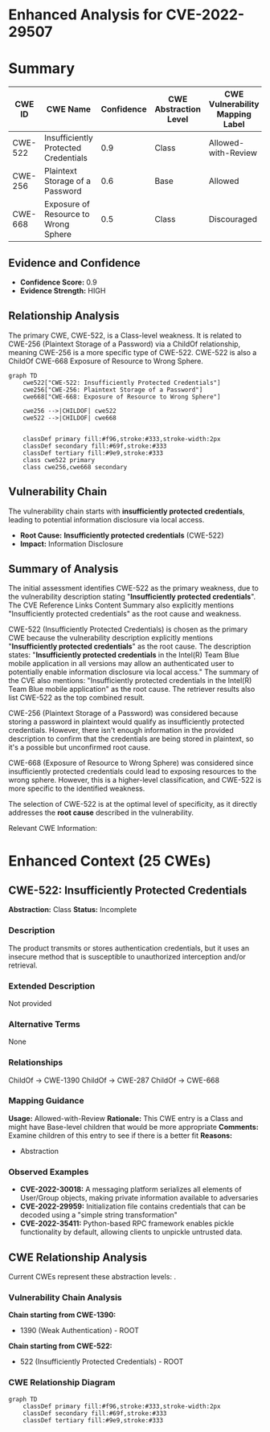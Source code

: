 # Enhanced Analysis for CVE-2022-29507

# Summary
| CWE ID | CWE Name | Confidence | CWE Abstraction Level | CWE Vulnerability Mapping Label | CWE-Vulnerability Mapping Notes |
|---|---|---|---|---|---|
| CWE-522 | Insufficiently Protected Credentials | 0.9 | Class | Allowed-with-Review | Primary CWE |
| CWE-256 | Plaintext Storage of a Password | 0.6 | Base | Allowed | Secondary Candidate |
| CWE-668 | Exposure of Resource to Wrong Sphere | 0.5 | Class | Discouraged | Secondary Candidate |

## Evidence and Confidence

*   **Confidence Score:** 0.9
*   **Evidence Strength:** HIGH

## Relationship Analysis
The primary CWE, CWE-522, is a Class-level weakness. It is related to CWE-256 (Plaintext Storage of a Password) via a ChildOf relationship, meaning CWE-256 is a more specific type of CWE-522. CWE-522 is also a ChildOf CWE-668 Exposure of Resource to Wrong Sphere.

```mermaid
graph TD
    cwe522["CWE-522: Insufficiently Protected Credentials"]
    cwe256["CWE-256: Plaintext Storage of a Password"]
    cwe668["CWE-668: Exposure of Resource to Wrong Sphere"]

    cwe256 -->|CHILDOF| cwe522
    cwe522 -->|CHILDOF| cwe668
    

    classDef primary fill:#f96,stroke:#333,stroke-width:2px
    classDef secondary fill:#69f,stroke:#333
    classDef tertiary fill:#9e9,stroke:#333
    class cwe522 primary
    class cwe256,cwe668 secondary
```

## Vulnerability Chain
The vulnerability chain starts with **insufficiently protected credentials**, leading to potential information disclosure via local access.
  - **Root Cause:** **Insufficiently protected credentials** (CWE-522)
  - **Impact:** Information Disclosure

## Summary of Analysis
The initial assessment identifies CWE-522 as the primary weakness, due to the vulnerability description stating "**Insufficiently protected credentials**". The CVE Reference Links Content Summary also explicitly mentions "Insufficiently protected credentials" as the root cause and weakness.

CWE-522 (Insufficiently Protected Credentials) is chosen as the primary CWE because the vulnerability description explicitly mentions "**Insufficiently protected credentials**" as the root cause. The description states: "**Insufficiently protected credentials** in the Intel(R) Team Blue mobile application in all versions may allow an authenticated user to potentially enable information disclosure via local access."
The summary of the CVE also mentions: "Insufficiently protected credentials in the Intel(R) Team Blue mobile application" as the root cause. The retriever results also list CWE-522 as the top combined result.

CWE-256 (Plaintext Storage of a Password) was considered because storing a password in plaintext would qualify as insufficiently protected credentials. However, there isn't enough information in the provided description to confirm that the credentials are being stored in plaintext, so it's a possible but unconfirmed root cause.

CWE-668 (Exposure of Resource to Wrong Sphere) was considered since insufficiently protected credentials could lead to exposing resources to the wrong sphere. However, this is a higher-level classification, and CWE-522 is more specific to the identified weakness.

The selection of CWE-522 is at the optimal level of specificity, as it directly addresses the **root cause** described in the vulnerability.

Relevant CWE Information:

# Enhanced Context (25 CWEs)

## CWE-522: Insufficiently Protected Credentials
**Abstraction:** Class
**Status:** Incomplete

### Description
The product transmits or stores authentication credentials, but it uses an insecure method that is susceptible to unauthorized interception and/or retrieval.

### Extended Description
Not provided

### Alternative Terms
None

### Relationships
ChildOf -> CWE-1390
ChildOf -> CWE-287
ChildOf -> CWE-668

### Mapping Guidance
**Usage:** Allowed-with-Review
**Rationale:** This CWE entry is a Class and might have Base-level children that would be more appropriate
**Comments:** Examine children of this entry to see if there is a better fit
**Reasons:**
- Abstraction

### Observed Examples
- **CVE-2022-30018:** A messaging platform serializes all elements of User/Group objects, making private information available to adversaries
- **CVE-2022-29959:** Initialization file contains credentials that can be decoded using a "simple string transformation"
- **CVE-2022-35411:** Python-based RPC framework enables pickle functionality by default, allowing clients to unpickle untrusted data.


## CWE Relationship Analysis

Current CWEs represent these abstraction levels: .


### Vulnerability Chain Analysis

**Chain starting from CWE-1390:**
- 1390 (Weak Authentication) - ROOT


**Chain starting from CWE-522:**
- 522 (Insufficiently Protected Credentials) - ROOT



### CWE Relationship Diagram

```mermaid
graph TD
    classDef primary fill:#f96,stroke:#333,stroke-width:2px
    classDef secondary fill:#69f,stroke:#333
    classDef tertiary fill:#9e9,stroke:#333
```